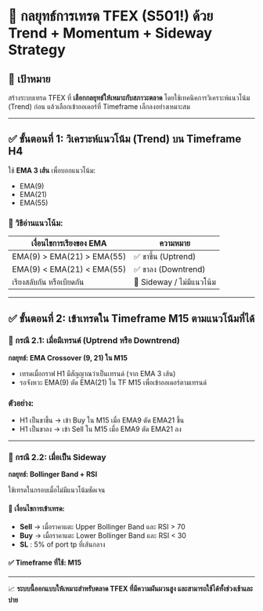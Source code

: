 # 📁 กลยุทธ์การเทรด TFEX (S501!) ด้วย Trend + Momentum + Sideway Strategy

## 🔰 เป้าหมาย
สร้างระบบเทรด TFEX ที่ **เลือกกลยุทธ์ให้เหมาะกับสภาวะตลาด** โดยใช้เทคนิคการวิเคราะห์แนวโน้ม (Trend) ก่อน แล้วเลือกเข้าออเดอร์ที่ Timeframe เล็กลงอย่างเหมาะสม

---

## ✅ ขั้นตอนที่ 1: วิเคราะห์แนวโน้ม (Trend) บน Timeframe H4

ใช้ **EMA 3 เส้น** เพื่อบอกแนวโน้ม:
- EMA(9)
- EMA(21)
- EMA(55)

### 🔎 วิธีอ่านแนวโน้ม:
| เงื่อนไขการเรียงของ EMA | ความหมาย |
|--------------------------|-----------|
| EMA(9) > EMA(21) > EMA(55) | ✅ ขาขึ้น (Uptrend) |
| EMA(9) < EMA(21) < EMA(55) | ✅ ขาลง (Downtrend) |
| เรียงสลับกัน หรือเบียดกัน | 🔄 Sideway / ไม่มีแนวโน้ม |

---

## ✅ ขั้นตอนที่ 2: เข้าเทรดใน Timeframe M15 ตามแนวโน้มที่ได้

### 🔸 กรณี 2.1: เมื่อมีเทรนด์ (Uptrend หรือ Downtrend)

**กลยุทธ์: EMA Crossover (9, 21) ใน M15**

- เทรดเมื่อกราฟ H1 มีสัญญาณว่าเป็นเทรนด์ (จาก EMA 3 เส้น)
- รอจังหวะ EMA(9) ตัด EMA(21) ใน TF M15 เพื่อเข้าออเดอร์ตามเทรนด์

### ตัวอย่าง:
- H1 เป็นขาขึ้น → เข้า Buy ใน M15 เมื่อ EMA9 ตัด EMA21 ขึ้น
- H1 เป็นขาลง → เข้า Sell ใน M15 เมื่อ EMA9 ตัด EMA21 ลง

---

### 🔸 กรณี 2.2: เมื่อเป็น Sideway

**กลยุทธ์: Bollinger Band + RSI**

ใช้เทรดในกรอบเมื่อไม่มีแนวโน้มชัดเจน

#### 🔁 เงื่อนไขการเข้าเทรด:
- **Sell** → เมื่อราคาแตะ Upper Bollinger Band และ RSI > 70
- **Buy** → เมื่อราคาแตะ Lower Bollinger Band และ RSI < 30
- **SL** : 5% of port tp ที่เส้นกลาง

#### ✅ Timeframe ที่ใช้: M15

---

📈 **ระบบนี้ออกแบบให้เหมาะสำหรับตลาด TFEX ที่มีความผันผวนสูง และสามารถใช้ได้ทั้งช่วงเช้าและบ่าย**
